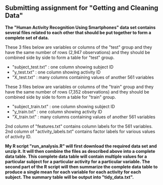 ## Submitting assignment for "Getting and Cleaning Data"

**The "Human Activity Recognition Using Smartphones" data set contains several files related to each other that should be put together to form a complete set of data.**

These 3 files below are variables or columns of the "test" group and they have the same number of rows (2,947 observations) and they should be combined side by side to form a table for "test" group.
- "subject_test.txt" : one column showing subject ID
- "y_test.txt" : one column showing activity ID
- "X_test.txt" : many columns containing values of another 561 variables

These 3 files below are variables or columns of the "train" group and they have the same number of rows (7,352 observations) and they should be combined side by side to form a table for "train" group.
- "subject_train.txt" : one column showing subject ID
- "y_train.txt" : one column showing activity ID
- "X_train.txt" : many columns containing values of another 561 variables

2nd column of "features.txt" contains column labels for the 561 variables.
2nd column of "activity_labels.txt" contains factor labels for various values of activity ID.

**My R script "run_analysis.R" will first download the required data set and unzip it. It will then combine the files as described above into a complete data table. This complete data table will contain multiple values for a particular subject for a particular activity for a particular variable. The second part of the R script will then summarize the complete data table to produce a single mean for each variable for each activity for each subject. The summary table will be output into "tidy_data.txt".**